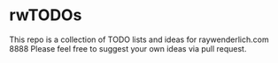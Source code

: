 # rwTODOs

This repo is a collection of TODO lists and ideas for raywenderlich.com
8888
Please feel free to suggest your own ideas via pull request.
